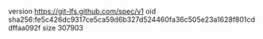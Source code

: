 version https://git-lfs.github.com/spec/v1
oid sha256:fe5c426dc9317ce5ca59d6b327d524460fa36c505e23a1628f801cddffaa092f
size 307903
